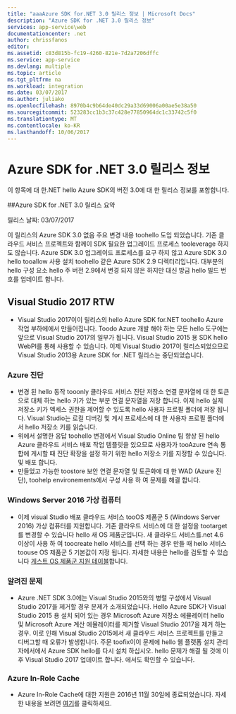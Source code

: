 ```yaml
---
title: "aaaAzure SDK for.NET 3.0 릴리스 정보 | Microsoft Docs"
description: "Azure SDK for .NET 3.0 릴리스 정보"
services: app-service\web
documentationcenter: .net
author: chrissfanos
editor: 
ms.assetid: c83d815b-fc19-4260-821e-7d2a7206dffc
ms.service: app-service
ms.devlang: multiple
ms.topic: article
ms.tgt_pltfrm: na
ms.workload: integration
ms.date: 03/07/2017
ms.author: juliako
ms.openlocfilehash: 8970b4c9b64de40dc29a33d69006a00ae5e38a50
ms.sourcegitcommit: 523283cc1b3c37c428e77850964dc1c33742c5f0
ms.translationtype: MT
ms.contentlocale: ko-KR
ms.lasthandoff: 10/06/2017
---
```

# <a name="azure-sdk-for-net-30-release-notes"></a>Azure SDK for .NET 3.0 릴리스 정보

이 항목에 대 한.NET hello Azure SDK의 버전 3.0에 대 한 릴리스 정보를 포함합니다.

##<a name="azure-sdk-for-net-30-release-summary"></a>Azure SDK for .NET 3.0 릴리스 요약

릴리스 날짜: 03/07/2017
 
이 릴리스의 Azure SDK 3.0 없음 주요 변경 내용 toohello 도입 되었습니다. 기존 클라우드 서비스 프로젝트와 함께이 SDK 필요한 업그레이드 프로세스 tooleverage 하지도 않습니다. Azure SDK 3.0 업그레이드 프로세스를 요구 하지 않고 Azure SDK 3.0 hello tooallow 사용 설치 toohello 같은 Azure SDK 2.9 디렉터리입니다. 대부분의 hello 구성 요소 hello 주 버전 2.9에서 변경 되지 않은 하지만 대신 방금 hello 빌드 번호를 업데이트 합니다.

## <a name="visual-studio-2017-rtw"></a>Visual Studio 2017 RTW

- Visual Studio 2017이이 릴리스의 hello Azure SDK for.NET toohello Azure 작업 부하에에서 만들어집니다. Toodo Azure 개발 해야 하는 모든 hello 도구에는 앞으로 Visual Studio 2017의 일부가 됩니다. Visual Studio 2015 용 SDK hello WebPI를 통해 사용할 수 있습니다. 이제 Visual Studio 2017이 릴리스되었으므로 Visual Studio 2013용 Azure SDK for .NET 릴리스는 중단되었습니다.

### <a name="azure-diagnostics"></a>Azure 진단

- 변경 된 hello 동작 tooonly 클라우드 서비스 진단 저장소 연결 문자열에 대 한 토큰으로 대체 하는 hello 키가 있는 부분 연결 문자열을 저장 합니다. 이제 hello 실제 저장소 키가 액세스 권한을 제어할 수 있도록 hello 사용자 프로필 폴더에 저장 됩니다. Visual Studio는 로컬 디버깅 및 게시 프로세스에 대 한 사용자 프로필 폴더에서 hello 저장소 키를 읽습니다. 
- 위에서 설명한 응답 toohello 변경에서 Visual Studio Online 팀 향상 된 hello Azure 클라우드 서비스 배포 작업 템플릿을 있으므로 사용자가 tooAzure 연속 통합에 게시할 때 진단 확장을 설정 하기 위한 hello 저장소 키를 지정할 수 있습니다. 및 배포 합니다.
- 만들었고 가능한 toostore 보안 연결 문자열 및 토큰화에 대 한 WAD (Azure 진단), toohelp environements에서 구성 사용 하 여 문제를 해결 합니다.
 
### <a name="windows-server-2016-virtual-machines"></a>Windows Server 2016 가상 컴퓨터

- 이제 visual Studio 배포 클라우드 서비스 tooOS 제품군 5 (Windows Server 2016) 가상 컴퓨터를 지원합니다. 기존 클라우드 서비스에 대 한 설정을 tootarget를 변경할 수 있습니다 hello 새 OS 제품군입니다. 새 클라우드 서비스를.net 4.6 이상이 사용 하 여 toocreate hello 서비스를 선택 하는 경우 만들 때 hello 서비스 toouse OS 제품군 5 기본값이 지정 됩니다.  자세한 내용은 hello를 검토할 수 있습니다 [게스트 OS 제품군 지원 테이블](../cloud-services/cloud-services-guestos-update-matrix.md)합니다.

### <a name="known-issues"></a>알려진 문제

- Azure .NET SDK 3.0에는 Visual Studio 2015와의 병렬 구성에서 Visual Studio 2017을 제거할 경우 문제가 소개되었습니다.  Hello Azure SDK가 Visual Studio 2015 용 설치 되어 있는 경우 Microsoft Azure 저장소 에뮬레이터 hello 및 Microsoft Azure 계산 에뮬레이터를 제거할 Visual Studio 2017을 제거 하는 경우.  이로 인해 Visual Studio 2015에서 새 클라우드 서비스 프로젝트를 만들고 디버그할 때 오류가 발생합니다. 주문 toofix이이 문제에 hello 웹 플랫폼 설치 관리자에서에서 Azure SDK hello를 다시 설치 하십시오.  hello 문제가 해결 될 것에 이후 Visual Studio 2017 업데이트 합니다.  에서도 확인할 수 있습니다.

 
### <a name="azure-in-role-cache"></a>Azure In-Role Cache 

- Azure In-Role Cache에 대한 지원은 2016년 11월 30일에 종료되었습니다. 자세한 내용을 보려면 [여기](https://azure.microsoft.com/blog/azure-managed-cache-and-in-role-cache-services-to-be-retired-on-11-30-2016/)를 클릭하세요.




